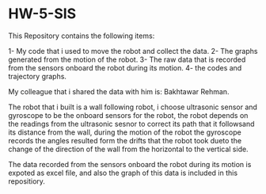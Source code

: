 # HW-5-SIS

This Repository contains the following items:

1- My code that i used to move the robot and collect the data.
2- The graphs generated from the motion of the robot.
3- The raw data that is recorded  from the sensors onboard the robot during its motion.
4- the codes and trajectory graphs.

My colleague that i shared the data with him is: Bakhtawar Rehman.

The robot that i built is a wall following robot, i choose ultrasonic sensor and gyroscope to be the onboard sensors for the robot, the robot depends on the readings from the ultrasonic sesnor to correct its path that it followsand its distance from the wall, during the motion of the robot the gyroscope records the angles resulted form the drifts that the robot took dueto the change of the direction of the wall from the horizontal to the vertical side.

The data recorded from the sensors onboard the robot during its motion is expoted as excel file, and also the graph of this data is included in this repositiory.




